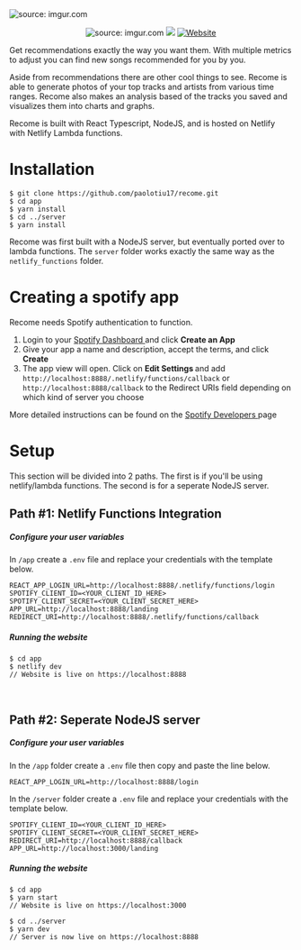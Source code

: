 <img src="https://i.imgur.com/qSi9W5J.png" title="source: imgur.com" />

<p align="center">
  <img src="https://img.shields.io/github/v/release/paolotiu17/recome" title="source: imgur.com" />
  <a href="https://codeclimate.com/github/paolotiu17/recome/maintainability"><img src="https://api.codeclimate.com/v1/badges/df29e23aa3d74606e675/maintainability" /></a>
  <a href="https://recome.site">
 <img alt="Website" src="https://img.shields.io/website?url=https%3A%2F%2Frecome.site">
  </a>
</p>




Get recommendations exactly the way you want them. With multiple metrics to adjust you can find new songs recommended for you by you.

Aside from recommendations there are other cool things to see. Recome is able to generate photos of your top tracks and artists from various time ranges. Recome also makes an analysis based of the tracks you saved and visualizes them into charts and graphs.

Recome is built with React Typescript, NodeJS, and is hosted on Netlify with Netlify Lambda functions.

# Installation



```
$ git clone https://github.com/paolotiu17/recome.git
$ cd app
$ yarn install
$ cd ../server
$ yarn install
```

Recome was first built with a NodeJS server, but eventually ported over to lambda functions. The `server` folder works exactly the same way as the `netlify_functions` folder. 



# Creating a spotify app
Recome needs Spotify authentication to function. 
<ol>
    <li>
    Login to your <a href="https://developer.spotify.com/dashboard/applications"> Spotify Dashboard </a> and click <strong>  Create an App </strong>
    </li>
    <li>
        Give your app a name and description, accept the terms, and click
        <strong> Create </strong>
    </li>
    <li>
    The app view will open. Click on <strong>  Edit Settings </strong> and add <code>http://localhost:8888/.netlify/functions/callback</code> or <code>http://localhost:8888/callback</code> to the Redirect URIs field depending on which kind of server you choose
    </li>
</ol>
More detailed instructions can be found on the <a href="https://developer.spotify.com/"> Spotify Developers </a> page


# Setup

This section will be divided into 2 paths. The first is if you'll be using netlify/lambda functions. The second is for a seperate NodeJS server.

## Path #1: Netlify Functions Integration 
##### Configure your user variables

In `/app` create a `.env` file and replace your credentials with the template below.

```
REACT_APP_LOGIN_URL=http://localhost:8888/.netlify/functions/login
SPOTIFY_CLIENT_ID=<YOUR_CLIENT_ID_HERE>
SPOTIFY_CLIENT_SECRET=<YOUR_CLIENT_SECRET_HERE>
APP_URL=http://localhost:8888/landing
REDIRECT_URI=http://localhost:8888/.netlify/functions/callback
```

##### Running the website

```
$ cd app
$ netlify dev
// Website is live on https://localhost:8888
```


&nbsp;
## Path #2: Seperate NodeJS server
##### Configure your user variables
In the `/app` folder create a `.env` file then copy and paste the line below.
```
REACT_APP_LOGIN_URL=http://localhost:8888/login
```

In the `/server` folder create a `.env` file and replace your credentials with the template below.
```
SPOTIFY_CLIENT_ID=<YOUR_CLIENT_ID_HERE>
SPOTIFY_CLIENT_SECRET=<YOUR_CLIENT_SECRET_HERE>
REDIRECT_URI=http://localhost:8888/callback
APP_URL=http://localhost:3000/landing
```

##### Running the website
```
$ cd app
$ yarn start
// Website is live on https://localhost:3000

$ cd ../server
$ yarn dev
// Server is now live on https://localhost:8888 
```





